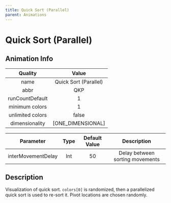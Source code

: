 ```yaml
---
title: Quick Sort (Parallel)
parent: Animations
---
```


<!-- THIS FILE IS AUTOMATICALLY GENERATED -->
<!-- MAKE CHANGES TO THE AnimationInfo INSTANCE ASSOCIATED WITH THIS ANIMATION -->

# Quick Sort (Parallel)

## Animation Info

|Quality|Value|
|:-:|:-:|
|name|Quick Sort (Parallel)|
|abbr|QKP|
|runCountDefault|1|
|minimum colors|1|
|unlimited colors|false|
|dimensionality|[ONE_DIMENSIONAL]|

|Parameter|Type|Default Value|Description|
|:-:|:-:|:-:|:-:|
|interMovementDelay|Int|50|Delay between sorting movements|

## Description
Visualization of quick sort.
`colors[0]` is randomized, then a parallelized quick sort is used to re-sort it. Pivot locations are chosen randomly.

